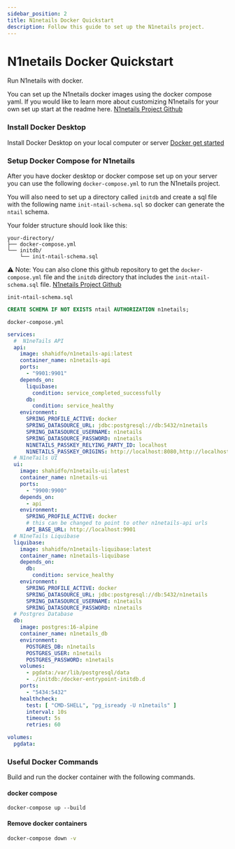 ```yaml
---
sidebar_position: 2
title: N1netails Docker Quickstart
description: Follow this guide to set up the N1netails project.
---
```


# N1netails Docker Quickstart

Run N1netails with docker.

You can set up the N1netails docker images using the docker compose yaml. If you would like to learn more about customizing N1netails for your own set up start at the readme here. [N1netails Project Github](https://github.com/n1netails/n1netails)

### Install Docker Desktop
Install Docker Desktop on your local computer or server [Docker get started](https://www.docker.com/get-started/)

### Setup Docker Compose for N1netails
After you have docker desktop or docker compose set up on your server you can use the following `docker-compose.yml` to run the N1netails project. 

You will also need to set up a directory called `initdb` and create a sql file with the following name `init-ntail-schema.sql` so docker can generate the `ntail` schema. 

Your folder structure should look like this:
```pgsql
your-directory/
├── docker-compose.yml
└── initdb/
    └── init-ntail-schema.sql
```

⚠️ Note: You can also clone this github repository to get the `docker-compose.yml` file and the `initdb` directory that includes the `init-ntail-schema.sql` file. [N1netails Project Github](https://github.com/n1netails/n1netails)

`init-ntail-schema.sql`
```sql
CREATE SCHEMA IF NOT EXISTS ntail AUTHORIZATION n1netails;
```

`docker-compose.yml`
```yaml
services:
  #  N1neTails API
  api:
    image: shahidfo/n1netails-api:latest
    container_name: n1netails-api
    ports:
      - "9901:9901"
    depends_on:
      liquibase:
        condition: service_completed_successfully
      db:
        condition: service_healthy
    environment:
      SPRING_PROFILE_ACTIVE: docker
      SPRING_DATASOURCE_URL: jdbc:postgresql://db:5432/n1netails
      SPRING_DATASOURCE_USERNAME: n1netails
      SPRING_DATASOURCE_PASSWORD: n1netails
      N1NETAILS_PASSKEY_RELYING_PARTY_ID: localhost
      N1NETAILS_PASSKEY_ORIGINS: http://localhost:8080,http://localhost:9900,http://localhost:9901,http://localhost:4200
  # N1neTails UI
  ui:
    image: shahidfo/n1netails-ui:latest
    container_name: n1netails-ui
    ports:
      - "9900:9900"
    depends_on:
      - api
    environment:
      SPRING_PROFILE_ACTIVE: docker
      # this can be changed to point to other n1netails-api urls
      API_BASE_URL: http://localhost:9901
  # N1neTails Liquibase
  liquibase:
    image: shahidfo/n1netails-liquibase:latest
    container_name: n1netails-liquibase
    depends_on:
      db:
        condition: service_healthy
    environment:
      SPRING_PROFILE_ACTIVE: docker
      SPRING_DATASOURCE_URL: jdbc:postgresql://db:5432/n1netails
      SPRING_DATASOURCE_USERNAME: n1netails
      SPRING_DATASOURCE_PASSWORD: n1netails
  # Postgres Database
  db:
    image: postgres:16-alpine
    container_name: n1netails_db
    environment:
      POSTGRES_DB: n1netails
      POSTGRES_USER: n1netails
      POSTGRES_PASSWORD: n1netails
    volumes:
      - pgdata:/var/lib/postgresql/data
      - ./initdb:/docker-entrypoint-initdb.d
    ports:
      - "5434:5432"
    healthcheck:
      test: [ "CMD-SHELL", "pg_isready -U n1netails" ]
      interval: 10s
      timeout: 5s
      retries: 60

volumes:
  pgdata:

```

### Useful Docker Commands

Build and run the docker container with the following commands.

#### docker compose
```shell
docker-compose up --build
```

#### Remove docker containers
```bash
docker-compose down -v 
```
